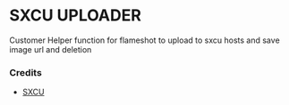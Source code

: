 # SXCU UPLOADER

Customer Helper function for flameshot to upload to sxcu hosts and save image url and deletion

### Credits
- [SXCU](https://sxcu.net/)

